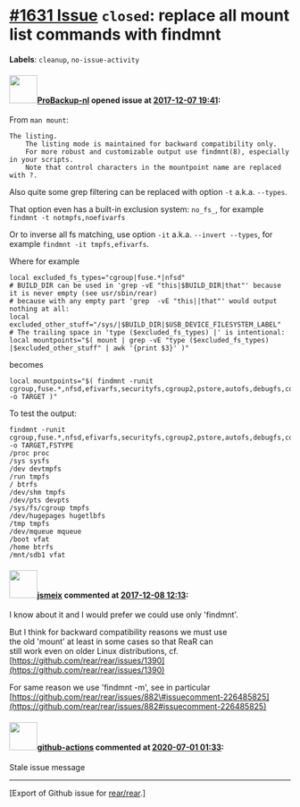[\#1631 Issue](https://github.com/rear/rear/issues/1631) `closed`: replace all mount list commands with findmnt
===============================================================================================================

**Labels**: `cleanup`, `no-issue-activity`

#### <img src="https://avatars.githubusercontent.com/u/515451?u=4f985fa15d087babc5049c337be90b42b56c8b8b&v=4" width="50">[ProBackup-nl](https://github.com/ProBackup-nl) opened issue at [2017-12-07 19:41](https://github.com/rear/rear/issues/1631):

From `man mount`:

    The listing.
        The listing mode is maintained for backward compatibility only.
        For more robust and customizable output use findmnt(8), especially in your scripts.
        Note that control characters in the mountpoint name are replaced with ?.

Also quite some grep filtering can be replaced with option `-t` a.k.a.
`--types`.

That option even has a built-in exclusion system: `no_fs_`, for example
`findmnt -t notmpfs,noefivarfs`

Or to inverse all fs matching, use option `-it` a.k.a.
`--invert --types`, for example `findmnt -it tmpfs,efivarfs`.

Where for example

    local excluded_fs_types="cgroup|fuse.*|nfsd"
    # BUILD_DIR can be used in 'grep -vE "this|$BUILD_DIR|that"' because it is never empty (see usr/sbin/rear)
    # because with any empty part 'grep  -vE "this||that"' would output nothing at all:
    local excluded_other_stuff="/sys/|$BUILD_DIR|$USB_DEVICE_FILESYSTEM_LABEL"
    # The trailing space in 'type ($excluded_fs_types) |' is intentional:
    local mountpoints="$( mount | grep -vE "type ($excluded_fs_types) |$excluded_other_stuff" | awk '{print $3}' )"

becomes

    local mountpoints="$( findmnt -runit cgroup,fuse.*,nfsd,efivarfs,securityfs,cgroup2,pstore,autofs,debugfs,configfs -o TARGET )"

To test the output:

    findmnt -runit cgroup,fuse.*,nfsd,efivarfs,securityfs,cgroup2,pstore,autofs,debugfs,configfs -o TARGET,FSTYPE
    /proc proc
    /sys sysfs
    /dev devtmpfs
    /run tmpfs
    / btrfs
    /dev/shm tmpfs
    /dev/pts devpts
    /sys/fs/cgroup tmpfs
    /dev/hugepages hugetlbfs
    /tmp tmpfs
    /dev/mqueue mqueue
    /boot vfat
    /home btrfs
    /mnt/sdb1 vfat

#### <img src="https://avatars.githubusercontent.com/u/1788608?u=925fc54e2ce01551392622446ece427f51e2f0ce&v=4" width="50">[jsmeix](https://github.com/jsmeix) commented at [2017-12-08 12:13](https://github.com/rear/rear/issues/1631#issuecomment-350249279):

I know about it and I would prefer we could use only 'findmnt'.

But I think for backward compatibility reasons we must use  
the old 'mount' at least in some cases so that ReaR can  
still work even on older Linux distributions, cf.  
[https://github.com/rear/rear/issues/1390](https://github.com/rear/rear/issues/1390)

For same reason we use 'findmnt -m', see in particular  
[https://github.com/rear/rear/issues/882\#issuecomment-226485825](https://github.com/rear/rear/issues/882#issuecomment-226485825)

#### <img src="https://avatars.githubusercontent.com/in/15368?v=4" width="50">[github-actions](https://github.com/apps/github-actions) commented at [2020-07-01 01:33](https://github.com/rear/rear/issues/1631#issuecomment-652134774):

Stale issue message

------------------------------------------------------------------------

\[Export of Github issue for
[rear/rear](https://github.com/rear/rear).\]
